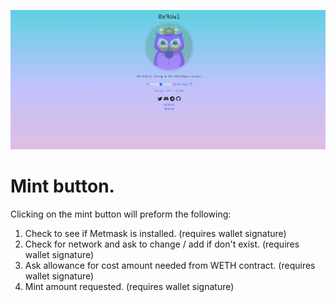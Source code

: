 ![DApp front page preview](./dapp/dappreview.png "DApp front page preview")

# Mint button.
Clicking on the mint button will preform the following: 
1. Check to see if Metmask is installed. (requires wallet signature)
2. Check for network and ask to change / add if don't exist. (requires wallet signature)
3. Ask allowance for cost amount needed from WETH contract. (requires wallet signature)
4. Mint amount requested. (requires wallet signature)

